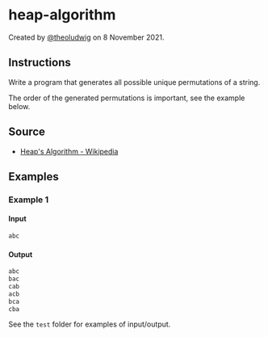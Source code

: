 # heap-algorithm

Created by [@theoludwig](https://github.com/theoludwig) on 8 November 2021.

## Instructions

Write a program that generates all possible unique permutations of a string.

The order of the generated permutations is important, see the example below.

## Source

- [Heap's Algorithm - Wikipedia](https://en.wikipedia.org/wiki/Heap%27s_algorithm)

## Examples

### Example 1

#### Input

```txt
abc
```

#### Output

```txt
abc
bac
cab
acb
bca
cba
```

See the `test` folder for examples of input/output.
